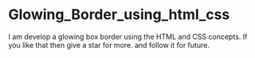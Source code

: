 # Glowing_Border_using_html_css
I am develop a glowing box border using the HTML and CSS concepts. If you like that then give  a star for more. and follow it for future.

